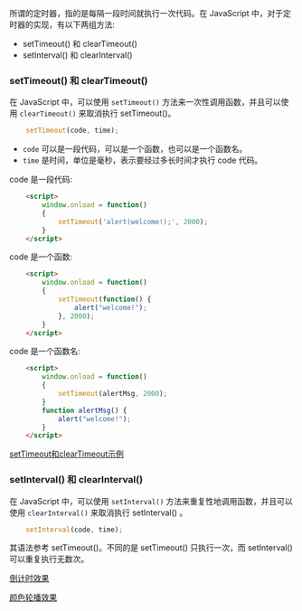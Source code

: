
所谓的定时器，指的是每隔一段时间就执行一次代码。在 JavaScript 中，对于定时器的实现，有以下两组方法:
* setTimeout() 和 clearTimeout()
* setInterval() 和 clearInterval()

### setTimeout() 和 clearTimeout()

在 JavaScript 中，可以使用 `setTimeout()` 方法来一次性调用函数，并且可以使用 `clearTimeout()` 来取消执行 setTimeout()。

```js
    setTimeout(code, time);
```
* `code` 可以是一段代码，可以是一个函数，也可以是一个函数名。
* `time` 是时间，单位是毫秒，表示要经过多长时间才执行 code 代码。

code 是一段代码:
```html
    <script>
        window.onload = function()
        {
            setTimeout('alert(welcome!);', 2000);
        }
    </script>
```

code 是一个函数:
```html
    <script>
        window.onload = function()
        {
            setTimeout(function() {
                alert("welcome!");
            }, 2000);
        }
    </script>
```

code 是一个函数名:
```html
    <script>
        window.onload = function()
        {
            setTimeout(alertMsg, 2000);
        }
        function alertMsg() {
            alert("welcome!");
        }
    </script>
```

[setTimeout和clearTimeout示例](t/04_setTimeout_clearTimeout.html)


### setInterval() 和 clearInterval()

在 JavaScript 中，可以使用 `setInterval()` 方法来重复性地调用函数，并且可以使用 `clearInterval()` 来取消执行 setInterval() 。

```js
    setInterval(code, time);
```
其语法参考 setTimeout()。不同的是 setTimeout() 只执行一次，而 setInterval() 可以重复执行无数次。

[倒计时效果](t/04_count_down.html)

[颜色轮播效果](t/04_color_roll.html)
